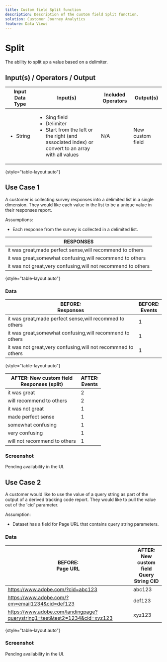 ```yaml
---
title: Custom field Split function
description: Description of the custom field Split function.
solution: Customer Journey Analytics
feature: Data Views
---
```


# Split

The ability to split up a value based on a delimiter.

## Input(s) / Operators / Output

| Input Data Type | Input(s) | Included Operators | Output(s) |
|---|---|---|---|
| <ul><li>String</li></ul> | <ul><li>Sing field</li><li>Delimiter</li><li>Start from the left or the right (and associated index) or convert to an array with all values</li></ul> | <p>N/A</p> | <p>New custom field</p> |

{style="table-layout:auto"}

## Use Case 1

A customer is collecting survey responses into a delimited list in a single dimension. They would like each value in the list to be a unique value in their responses report.

Assumptions:

- Each response from the survey is collected in a delimited list.

| RESPONSES |
|---|
| it was great,made perfect sense,will recommend to others |
| it was great,somewhat confusing,will recommend to others |
| it was not great,very confusing,will not recommend to others |

{style="table-layout:auto"}


### Data

| BEFORE:<br/>Responses | BEFORE:<br/>Events |
|----|----|
| it was great,made perfect sense,will recommed to others | 1 |
| it was great,somewhat confusing,will recommend to others | 1 |
| it was not great,very confusing,will not recommned to others | 1 |

{style="table-layout:auto"}

| AFTER: New custom field<br/>Responses (split) | AFTER:<br/>Events |
|---|---|
| it was great | 2 |
| will recommend to others | 2 |
| it was not great | 1 |
| made perfect sense | 1 |
| somewhat confusing | 1 |
| very confusing | 1 |
| will not recommend to others | 1 |

### Screenshot

Pending availability in the UI.


## Use Case 2

A customer would like to use the value of a query string as part of the output of a derived tracking code report. They would like to pull the value out of the 'cid' parameter.

Assumption: 

- Dataset has a field for Page URL that contains query string parameters.

### Data

| BEFORE:<br/>Page URL | AFTER: New custom field<br/>Query String CID
|----|----|
| <https://www.adobe.com/?cid=abc123> | abc123 |
| <https://www.adobe.com/?em=email1234&cid=def123> | def123 |
| <https://www.adobe.com/landingpage?querystring1=test&test2=1234&cid=xyz123> | xyz123 |

{style="table-layout:auto"}

### Screenshot

Pending availability in the UI.

